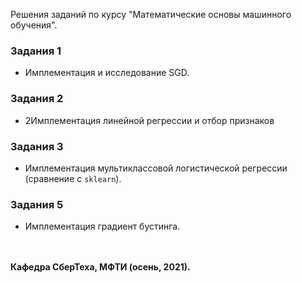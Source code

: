 Решения заданий по курсу "Математические основы машинного обучения".

### Задания 1
- Имплементация и исследование SGD.

### Задания 2
- 2Имплементация линейной регрессии и отбор признаков

### Задания 3
- Имплементация мультиклассовой логистической регрессии (сравнение с `sklearn`).

### Задания 5
- Имплементация градиент бустинга.

<br></br>
**Кафедра СберТеха, МФТИ (осень, 2021).**

